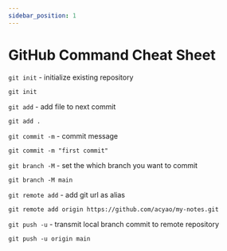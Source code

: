 ```yaml
---
sidebar_position: 1
---
```


# GitHub Command Cheat Sheet

`git init` - initialize existing repository

```git
git init
```

`git add` - add file to next commit

```git
git add .
```

`git commit -m` - commit message

```git
git commit -m "first commit"
```

`git branch -M` - set the which branch you want to commit

```git
git branch -M main
```

`git remote add` - add git url as alias

```git
git remote add origin https://github.com/acyao/my-notes.git
```

`git push -u` - transmit local branch commit to remote repository

```git
git push -u origin main
```








